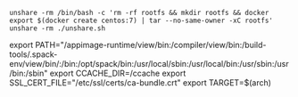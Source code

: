 ```
unshare -rm /bin/bash -c 'rm -rf rootfs && mkdir rootfs && docker export $(docker create centos:7) | tar --no-same-owner -xC rootfs'
unshare -rm ./unshare.sh
```

export PATH="/appimage-runtime/view/bin:/compiler/view/bin:/build-tools/.spack-env/view/bin/:/bin:/opt/spack/bin:/usr/local/sbin:/usr/local/bin:/usr/sbin:/usr/bin:/sbin"
export CCACHE_DIR=/ccache
export SSL_CERT_FILE="/etc/ssl/certs/ca-bundle.crt"
export TARGET=$(arch)
